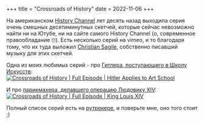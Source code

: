 +++
title = "Crossroads of History"
date = 2022-11-06
+++

На американском [History Channel](https://www.history.com/) лет десять назад выходила серия очень смешных десятиминутных скетчей, которые сейчас невозможно найти ни на Ютубе, ни на сайте самого History Channel (о, современное правообладание 🙄). Есть несколько серий на vimeo, и то благодаря тому, что их туда выложил [Christian Sagile](http://www.christiansaglie.com/), собственно писавший музыку для этих скетчей. 

Одна из моих любимых серий - про [Гитлера, поступающего в Школу Искусств](https://vimeo.com/172987602):
[![Crossroads of History | Full Episode | Hitler Applies to Art School](/img/hitler.png)](https://vimeo.com/172987602 "Crossroads of History | Full Episode | Hitler Applies to Art School")

И про [парикмахера, делавшего операцию Людовику XIV](https://vimeo.com/172989181):
[![Crossroads of History | Full Episode | King Louis XIV](/img/kinglouis.png)](https://vimeo.com/172989181 "Crossroads of History | Full Episode | King Louis XIV Goes Under the Kinfe")

Полный список серий есть на [рутрекере](https://rutracker.org/forum/viewtopic.php?t=5194541), и поверьте мне, оно того стоит ;) 

